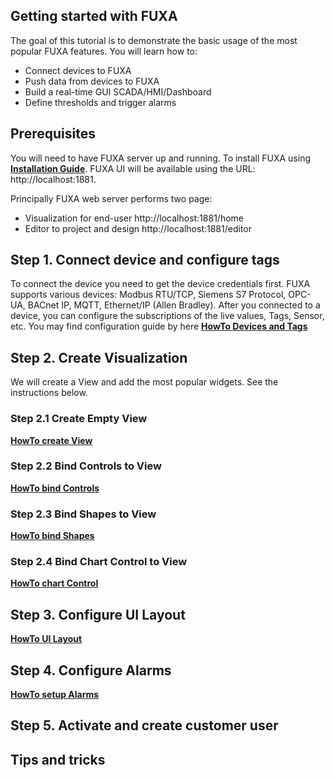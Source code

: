 ## Getting started with FUXA

The goal of this tutorial is to demonstrate the basic usage of the most popular FUXA features. You will learn how to:
- Connect devices to FUXA
- Push data from devices to FUXA
- Build a real-time GUI SCADA/HMI/Dashboard
- Define thresholds and trigger alarms

## Prerequisites

You will need to have FUXA server up and running. To install FUXA using [**Installation Guide**](https://github.com/frangoteam/FUXA/wiki/Installing-and-Running).
FUXA UI will be available using the URL: http://localhost:1881.

Principally FUXA web server performs two page: 
- Visualization for end-user http://localhost:1881/home
- Editor to project and design http://localhost:1881/editor

## Step 1. Connect device and configure tags
To connect the device you need to get the device credentials first. FUXA supports various devices: Modbus RTU/TCP, Siemens S7 Protocol, OPC-UA, BACnet IP, MQTT, Ethernet/IP (Allen Bradley). After you connected to a device, you can configure the subscriptions of the live values, Tags, Sensor, etc.
You may find configuration guide by here [**HowTo Devices and Tags**](https://github.com/frangoteam/FUXA/wiki/HowTo-Devices-and-Tags)

## Step 2. Create Visualization
We will create a View and add the most popular widgets. See the instructions below.

   ### Step 2.1 Create Empty View
   [**HowTo create View**](https://github.com/frangoteam/FUXA/wiki/HowTo-View)
   ### Step 2.2 Bind Controls to View
   [**HowTo bind Controls**](https://github.com/frangoteam/FUXA/wiki/HowTo-bind-Controls)
   ### Step 2.3 Bind Shapes to View
   [**HowTo bind Shapes**](https://github.com/frangoteam/FUXA/wiki/HowTo-bind-Shapes)
   ### Step 2.4 Bind Chart Control to View
   [**HowTo chart Control**](https://github.com/frangoteam/FUXA/wiki/HowTo-Chart-Control)

## Step 3. Configure UI Layout
[**HowTo UI Layout**](https://github.com/frangoteam/FUXA/wiki/HowTo-UI-Layout)

## Step 4. Configure Alarms
[**HowTo setup Alarms**](https://github.com/frangoteam/FUXA/wiki/HowTo-setup-Alarms)

## Step 5. Activate and create customer user

## Tips and tricks